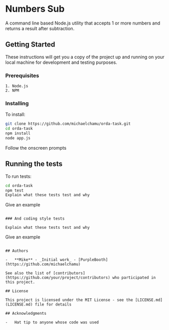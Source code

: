 # Numbers Sub

A command line based Node.js utility that accepts 1 or more numbers and returns a result after subtraction.

## Getting Started

These instructions will get you a copy of the project up and running on your local machine for development and testing purposes.

### Prerequisites

```
1. Node.js
2. NPM
```

### Installing

To install:

```bash
git clone https://github.com/michaelchamu/orda-task.git
cd orda-task
npm install
node app.js
```

Follow the onscreen prompts

## Running the tests

To run tests:

```bash
cd orda-task
npm test
Explain what these tests test and why
```

Give an example

```

### And coding style tests

Explain what these tests test and why

```

Give an example

```

## Authors

-   **Mike** - _Initial work_ - [PurpleBooth](https://github.com/michaelchamu)

See also the list of [contributors](https://github.com/your/project/contributors) who participated in this project.

## License

This project is licensed under the MIT License - see the [LICENSE.md](LICENSE.md) file for details

## Acknowledgments

-   Hat tip to anyone whose code was used
```
